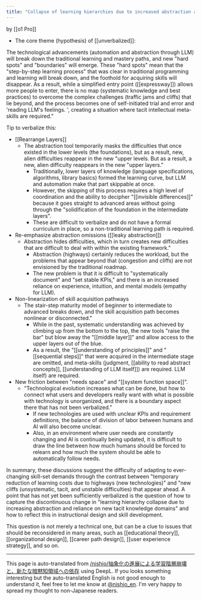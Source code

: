 ```yaml
---
title: "Collapse of learning hierarchies due to increased abstraction and reliance on new tacit knowledge domains"
---
```


by [[o1 Pro]]

- The core theme (hypothesis) of [[unverbalized]]:

The technological advancements (automation and abstraction through LLM) will break down the traditional learning and mastery paths, and new "hard spots" and "boundaries" will emerge. These "hard spots" mean that the "step-by-step learning process" that was clear in traditional programming and learning will break down, and the foothold for acquiring skills will disappear. As a result, while a simplified entry point ([[expressway]]) allows more people to enter, there is no map (systematic knowledge and best practices) to overcome the complex challenges (traffic jams and cliffs) that lie beyond, and the process becomes one of self-initiated trial and error and 'reading LLM's feelings. ', creating a situation where tacit intellectual meta-skills are required."

Tip to verbalize this:
- [[Rearrange Layers]]
    - The abstraction tool temporarily masks the difficulties that once existed in the lower levels (the foundations), but as a result, new, alien difficulties reappear in the new "upper levels. But as a result, a new, alien difficulty reappears in the new "upper layers."
        - Traditionally, lower layers of knowledge (language specifications, algorithms, library basics) formed the learning curve, but LLM and automation make that part skippable at once.
        - However, the skipping of this process requires a high level of coordination and the ability to decipher "[[invisible differences]]" because it goes straight to advanced areas without going through the "solidification of the foundation in the intermediate layers".
        - These are difficult to verbalize and do not have a formal curriculum in place, so a non-traditional learning path is required.
- Re-emphasize abstraction omissions ([[leaky abstraction]])
    - Abstraction hides difficulties, which in turn creates new difficulties that are difficult to deal with within the existing framework."
        - Abstraction (highways) certainly reduces the workload, but the problems that appear beyond that (congestion and cliffs) are not envisioned by the traditional roadmap.
        - The new problem is that it is difficult to "systematically document" and "set stable KPIs," and there is an increased reliance on experience, intuition, and mental models (empathy for LLM).
- Non-linearization of skill acquisition pathways
    - The stair-step maturity model of beginner to intermediate to advanced breaks down, and the skill acquisition path becomes nonlinear or disconnected."
        - While in the past, systematic understanding was achieved by climbing up from the bottom to the top, the new tools "raise the bar" but blow away the "[[middle layer]]" and allow access to the upper layers out of the blue.
        - As a result, the "[[understanding of principles]]" and "[[sequential steps]]" that were acquired in the intermediate stage are omitted, and meta-skills (judgment, [[ability to read abstract concepts]], [[understanding of LLM itself]]) are required. LLM itself) are required.
- New friction between "needs space" and "[[system function space]]".
    - "Technological evolution increases what can be done, but how to connect what users and developers really want with what is possible with technology is unorganized, and there is a boundary aspect there that has not been verbalized."
        - If new technologies are used with unclear KPIs and requirement definitions, the balance of division of labor between humans and AI will also become unclear.
        - Also, in an environment where user needs are constantly changing and AI is continually being updated, it is difficult to draw the line between how much humans should be forced to relearn and how much the system should be able to automatically follow needs.

In summary, these discussions suggest the difficulty of adapting to ever-changing skill-set demands through the contrast between "temporary reduction of learning costs due to highways (new technologies)" and "new cliffs (unsystematic, tacit, and unstable difficulties) that appear ahead. A point that has not yet been sufficiently verbalized is the question of how to capture the discontinuous change in "learning hierarchy collapse due to increasing abstraction and reliance on new tacit knowledge domains" and how to reflect this in instructional design and skill development.

This question is not merely a technical one, but can be a clue to issues that should be reconsidered in many areas, such as [[educational theory]], [[organizational design]], [[career path design]], [[user experience strategy]], and so on.

---
This page is auto-translated from [/nishio/抽象化の進展による学習階層崩壊と、新たな暗黙知領域への依存](https://scrapbox.io/nishio/抽象化の進展による学習階層崩壊と、新たな暗黙知領域への依存) using DeepL. If you looks something interesting but the auto-translated English is not good enough to understand it, feel free to let me know at [@nishio_en](https://twitter.com/nishio_en). I'm very happy to spread my thought to non-Japanese readers.